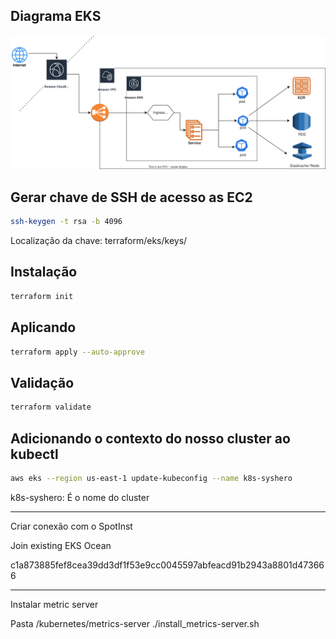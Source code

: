 ## Diagrama EKS
<img src="https://github.com/fernandofmendes/eks/blob/main/EKS_Infrastructure_Diagram.svg" widht=600 weight=350 >

## Gerar chave de SSH de acesso as EC2
```sh
ssh-keygen -t rsa -b 4096
```
Localização da chave: terraform/eks/keys/

## Instalação

```sh
terraform init
```

## Aplicando

```sh
terraform apply --auto-approve
```

## Validação

```sh
terraform validate
```

## Adicionando o contexto do nosso cluster ao kubectl

```bash
aws eks --region us-east-1 update-kubeconfig --name k8s-syshero
```
k8s-syshero: É o nome do cluster


----

Criar conexão com o SpotInst

Join existing EKS Ocean

c1a873885fef8cea39dd3df1f53e9cc0045597abfeacd91b2943a8801d473666

----

Instalar metric server

Pasta /kubernetes/metrics-server
./install_metrics-server.sh

